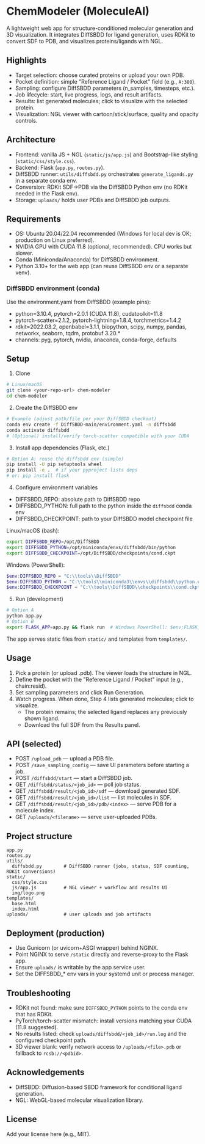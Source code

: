 # ChemModeler (MoleculeAI)

A lightweight web app for structure-conditioned molecular generation and 3D visualization. It integrates DiffSBDD for ligand generation, uses RDKit to convert SDF to PDB, and visualizes proteins/ligands with NGL.

## Highlights
- Target selection: choose curated proteins or upload your own PDB.
- Pocket definition: simple "Reference Ligand / Pocket" field (e.g., `A:300`).
- Sampling: configure DiffSBDD parameters (n_samples, timesteps, etc.).
- Job lifecycle: start, live progress, logs, and result artifacts.
- Results: list generated molecules; click to visualize with the selected protein.
- Visualization: NGL viewer with cartoon/stick/surface, quality and opacity controls.

## Architecture
- Frontend: vanilla JS + NGL (`static/js/app.js`) and Bootstrap-like styling (`static/css/style.css`).
- Backend: Flask (`app.py`, `routes.py`).
- DiffSBDD runner: `utils/diffsbdd.py` orchestrates `generate_ligands.py` in a separate conda env.
- Conversion: RDKit SDF→PDB via the DiffSBDD Python env (no RDKit needed in the Flask env).
- Storage: `uploads/` holds user PDBs and DiffSBDD job outputs.

## Requirements
- OS: Ubuntu 20.04/22.04 recommended (Windows for local dev is OK; production on Linux preferred).
- NVIDIA GPU with CUDA 11.8 (optional, recommended). CPU works but slower.
- Conda (Miniconda/Anaconda) for DiffSBDD environment.
- Python 3.10+ for the web app (can reuse DiffSBDD env or a separate venv).

### DiffSBDD environment (conda)
Use the environment.yaml from DiffSBDD (example pins):
- python=3.10.4, pytorch=2.0.1 (CUDA 11.8), cudatoolkit=11.8
- pytorch-scatter=2.1.2, pytorch-lightning=1.8.4, torchmetrics=1.4.2
- rdkit=2022.03.2, openbabel=3.1.1, biopython, scipy, numpy, pandas, networkx, seaborn, tqdm, protobuf 3.20.*
- channels: pyg, pytorch, nvidia, anaconda, conda-forge, defaults

## Setup

1) Clone
```bash
# Linux/macOS
git clone <your-repo-url> chem-modeler
cd chem-modeler
```

2) Create the DiffSBDD env
```bash
# Example (adjust path/file per your DiffSBDD checkout)
conda env create -f DiffSBDD-main/environment.yaml -n diffsbdd
conda activate diffsbdd
# (Optional) install/verify torch-scatter compatible with your CUDA
```

3) Install app dependencies (Flask, etc.)
```bash
# Option A: reuse the diffsbdd env (simple)
pip install -U pip setuptools wheel
pip install -e .  # if your pyproject lists deps
# or: pip install flask
```

4) Configure environment variables
- DIFFSBDD_REPO: absolute path to DiffSBDD repo
- DIFFSBDD_PYTHON: full path to the python inside the `diffsbdd` conda env
- DIFFSBDD_CHECKPOINT: path to your DiffSBDD model checkpoint file

Linux/macOS (bash):
```bash
export DIFFSBDD_REPO=/opt/DiffSBDD
export DIFFSBDD_PYTHON=/opt/miniconda/envs/diffsbdd/bin/python
export DIFFSBDD_CHECKPOINT=/opt/DiffSBDD/checkpoints/cond.ckpt
```

Windows (PowerShell):
```powershell
$env:DIFFSBDD_REPO = "C:\\tools\\DiffSBDD"
$env:DIFFSBDD_PYTHON = "C:\\tools\\miniconda3\\envs\\diffsbdd\\python.exe"
$env:DIFFSBDD_CHECKPOINT = "C:\\tools\\DiffSBDD\\checkpoints\\cond.ckpt"
```

5) Run (development)
```bash
# Option A
python app.py
# Option B
export FLASK_APP=app.py && flask run  # Windows PowerShell: $env:FLASK_APP="app.py"; flask run
```
The app serves static files from `static/` and templates from `templates/`.

## Usage
1. Pick a protein (or upload .pdb). The viewer loads the structure in NGL.
2. Define the pocket with the "Reference Ligand / Pocket" input (e.g., chain:resid).
3. Set sampling parameters and click Run Generation.
4. Watch progress. When done, Step 4 lists generated molecules; click to visualize.
   - The protein remains; the selected ligand replaces any previously shown ligand.
   - Download the full SDF from the Results panel.

## API (selected)
- POST `/upload_pdb` — upload a PDB file.
- POST `/save_sampling_config` — save UI parameters before starting a job.
- POST `/diffsbdd/start` — start a DiffSBDD job.
- GET `/diffsbdd/status/<job_id>` — poll job status.
- GET `/diffsbdd/result/<job_id>/sdf` — download generated SDF.
- GET `/diffsbdd/result/<job_id>/list` — list molecules in SDF.
- GET `/diffsbdd/result/<job_id>/pdb/<index>` — serve PDB for a molecule index.
- GET `/uploads/<filename>` — serve user-uploaded PDBs.

## Project structure
```
app.py
routes.py
utils/
  diffsbdd.py        # DiffSBDD runner (jobs, status, SDF counting, RDKit conversions)
static/
  css/style.css
  js/app.js          # NGL viewer + workflow and results UI
  img/logo.png
templates/
  base.html
  index.html
uploads/             # user uploads and job artifacts
```

## Deployment (production)
- Use Gunicorn (or uvicorn+ASGI wrapper) behind NGINX.
- Point NGINX to serve `/static` directly and reverse-proxy to the Flask app.
- Ensure `uploads/` is writable by the app service user.
- Set the DIFFSBDD_* env vars in your systemd unit or process manager.

## Troubleshooting
- RDKit not found: make sure `DIFFSBDD_PYTHON` points to the conda env that has RDKit.
- PyTorch/torch-scatter mismatch: install versions matching your CUDA (11.8 suggested).
- No results listed: check `uploads/diffsbdd/<job_id>/run.log` and the configured checkpoint path.
- 3D viewer blank: verify network access to `/uploads/<file>.pdb` or fallback to `rcsb://<pdbid>`.

## Acknowledgements
- DiffSBDD: Diffusion-based SBDD framework for conditional ligand generation.
- NGL: WebGL-based molecular visualization library.

## License
Add your license here (e.g., MIT).
